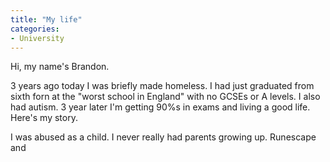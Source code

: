 ```yaml
---
title: "My life"
categories:
- University
---
```


Hi, my name's Brandon.

3 years ago today I was briefly made homeless. I had just graduated from sixth forn at the "worst school in England" with no GCSEs or A levels. I also had autism. 3 year later I'm getting 90%s in exams and living a good life. Here's my story.

I was abused as a child. I never really had parents growing up. Runescape and 